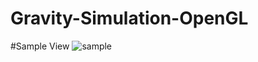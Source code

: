 # Gravity-Simulation-OpenGL

#Sample View
![sample](https://user-images.githubusercontent.com/19196061/47176964-47f8db00-d317-11e8-999a-15333e7ec260.gif)
